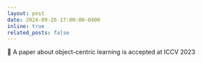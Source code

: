 ```yaml
---
layout: post
date: 2024-09-26 17:00:00-0400
inline: true
related_posts: false
---
```


:loudspeaker: A paper about object-centric learning is accepted at ICCV 2023

